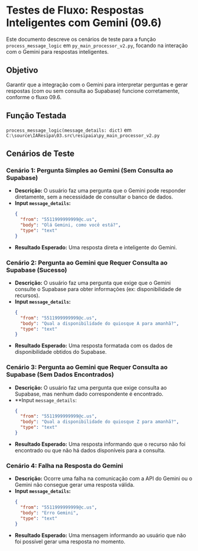 # Testes de Fluxo: Respostas Inteligentes com Gemini (09.6)

Este documento descreve os cenários de teste para a função `process_message_logic` em `py_main_processor_v2.py`, focando na interação com o Gemini para respostas inteligentes.

## Objetivo
Garantir que a integração com o Gemini para interpretar perguntas e gerar respostas (com ou sem consulta ao Supabase) funcione corretamente, conforme o fluxo 09.6.

## Função Testada
`process_message_logic(message_details: dict)` em `C:\source\IAResipa\03.src\resipaia\py_main_processor_v2.py`

## Cenários de Teste

### Cenário 1: Pergunta Simples ao Gemini (Sem Consulta ao Supabase)
- **Descrição:** O usuário faz uma pergunta que o Gemini pode responder diretamente, sem a necessidade de consultar o banco de dados.
- **Input `message_details`:**
  ```json
  {
    "from": "5511999999999@c.us",
    "body": "Olá Gemini, como você está?",
    "type": "text"
  }
  ```
- **Resultado Esperado:** Uma resposta direta e inteligente do Gemini.

### Cenário 2: Pergunta ao Gemini que Requer Consulta ao Supabase (Sucesso)
- **Descrição:** O usuário faz uma pergunta que exige que o Gemini consulte o Supabase para obter informações (ex: disponibilidade de recursos).
- **Input `message_details`:**
  ```json
  {
    "from": "5511999999999@c.us",
    "body": "Qual a disponibilidade do quiosque A para amanhã?",
    "type": "text"
  }
  ```
- **Resultado Esperado:** Uma resposta formatada com os dados de disponibilidade obtidos do Supabase.

### Cenário 3: Pergunta ao Gemini que Requer Consulta ao Supabase (Sem Dados Encontrados)
- **Descrição:** O usuário faz uma pergunta que exige consulta ao Supabase, mas nenhum dado correspondente é encontrado.
- **Input `message_details`:
  ```json
  {
    "from": "5511999999999@c.us",
    "body": "Qual a disponibilidade do quiosque Z para amanhã?",
    "type": "text"
  }
  ```
- **Resultado Esperado:** Uma resposta informando que o recurso não foi encontrado ou que não há dados disponíveis para a consulta.

### Cenário 4: Falha na Resposta do Gemini
- **Descrição:** Ocorre uma falha na comunicação com a API do Gemini ou o Gemini não consegue gerar uma resposta válida.
- **Input `message_details`:**
  ```json
  {
    "from": "5511999999999@c.us",
    "body": "Erro Gemini",
    "type": "text"
  }
  ```
- **Resultado Esperado:** Uma mensagem informando ao usuário que não foi possível gerar uma resposta no momento.

